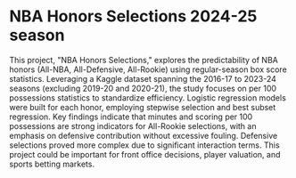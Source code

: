 # NBA Honors Selections 2024-25 season

This project, "NBA Honors Selections," explores the predictability of NBA honors (All-NBA, All-Defensive, All-Rookie) using regular-season box score statistics. Leveraging a Kaggle dataset spanning the 2016-17 to 2023-24 seasons (excluding 2019-20 and 2020-21), the study focuses on per 100 possessions statistics to standardize efficiency. Logistic regression models were built for each honor, employing stepwise selection and best subset regression. Key findings indicate that minutes and scoring per 100 possessions are strong indicators for All-Rookie selections, with an emphasis on defensive contribution without excessive fouling. Defensive selections proved more complex due to significant interaction terms. This project could be important for front office decisions, player valuation, and sports betting markets.
